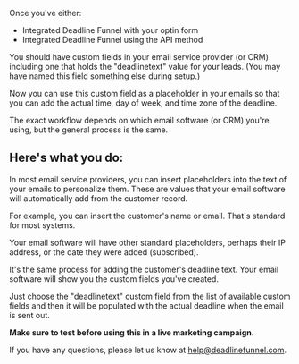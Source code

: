 Once you've either:

  * Integrated Deadline Funnel with your optin form
  * Integrated Deadline Funnel using the API method

You should have custom fields in your email service provider (or CRM)
including one that holds the "deadlinetext" value for your leads. (You may
have named this field something else during setup.)

Now you can use this custom field as a placeholder in your emails so that you
can add the actual time, day of week, and time zone of the deadline.

The exact workflow depends on which email software (or CRM) you're using, but
the general process is the same.

##  **Here's what you do:**

In most email service providers, you can insert placeholders into the text of
your emails to personalize them. These are values that your email software
will automatically add from the customer record.  

For example, you can insert the customer's name or email. That's standard for
most systems.

Your email software will have other standard placeholders, perhaps their IP
address, or the date they were added (subscribed).

It's the same process for adding the customer's deadline text. Your email
software will show you the custom fields you've created.

Just choose the "deadlinetext" custom field from the list of available custom
fields and then it will be populated with the actual deadline when the email
is sent out.

**Make sure to test before using this in a live marketing campaign.**

If you have any questions, please let us know at
[help@deadlinefunnel.com](mailto:mailto:help@deadlinefunnel.com).

